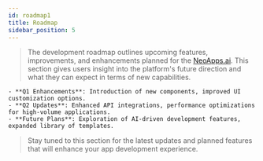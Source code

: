 ```yaml
---
id: roadmap1
title: Roadmap
sidebar_position: 5
---
```


> The development roadmap outlines upcoming features, improvements, and enhancements planned for the [NeoApps.ai](https://neoapps.ai/). This section gives users insight into the platform's future direction and what they can expect in terms of new capabilities.

    - **Q1 Enhancements**: Introduction of new components, improved UI customization options.
    - **Q2 Updates**: Enhanced API integrations, performance optimizations for high-volume applications.
    - **Future Plans**: Exploration of AI-driven development features, expanded library of templates.

> Stay tuned to this section for the latest updates and planned features that will enhance your app development experience.